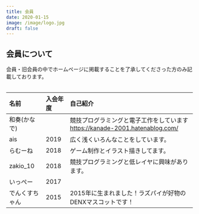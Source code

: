 ```yaml
---
title: 会員
date: 2020-01-15
image: /image/logo.jpg
draft: false
---
```


## 会員について
会員・旧会員の中でホームページに掲載することを了承してくださった方のみ記載しております。  
<br>

|名前|入会年度  | 自己紹介| 
|:---|:---|:---|
|和奏(かなで)||競技プログラミングと電子工作をしています https://kanade-2001.hatenablog.com/|
|ais  |2019    |広く浅くいろんなことをしています。| 
| らむーね |2018            |ゲーム制作とイラスト描きしてます。| 
|zakio_10|2018    |競技プログラミングと低レイヤに興味があります。| 
|いっぺー|2017    |　　
|でんくすちゃん|2015            |2015年に生まれました！ラズパイが好物のDENXマスコットです！| 

 
